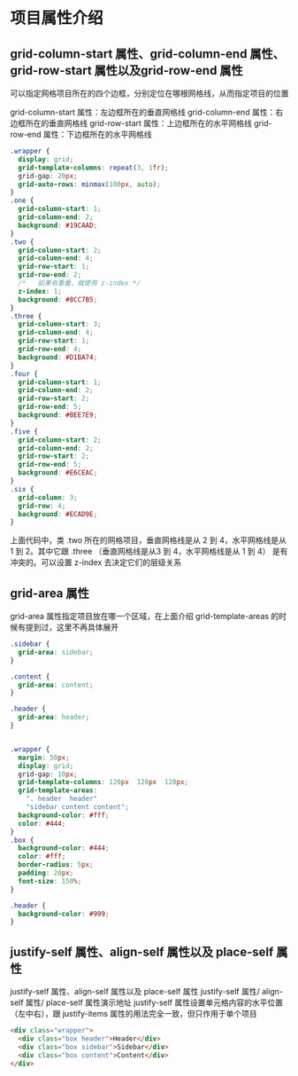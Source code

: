 # 项目属性介绍

## grid-column-start 属性、grid-column-end 属性、grid-row-start 属性以及grid-row-end 属性


可以指定网格项目所在的四个边框，分别定位在哪根网格线，从而指定项目的位置

grid-column-start 属性：左边框所在的垂直网格线
grid-column-end 属性：右边框所在的垂直网格线
grid-row-start 属性：上边框所在的水平网格线
grid-row-end 属性：下边框所在的水平网格线

```css
.wrapper {
  display: grid;
  grid-template-columns: repeat(3, 1fr);
  grid-gap: 20px;
  grid-auto-rows: minmax(100px, auto);
}
.one {
  grid-column-start: 1;
  grid-column-end: 2;
  background: #19CAAD;
}
.two { 
  grid-column-start: 2;
  grid-column-end: 4;
  grid-row-start: 1;
  grid-row-end: 2;
  /*   如果有重叠，就使用 z-index */
  z-index: 1;
  background: #8CC7B5;
}
.three {
  grid-column-start: 3;
  grid-column-end: 4;
  grid-row-start: 1;
  grid-row-end: 4;
  background: #D1BA74;
}
.four {
  grid-column-start: 1;
  grid-column-end: 2;
  grid-row-start: 2;
  grid-row-end: 5;
  background: #BEE7E9;
}
.five {
  grid-column-start: 2;
  grid-column-end: 2;
  grid-row-start: 2;
  grid-row-end: 5;
  background: #E6CEAC;
}
.six {
  grid-column: 3;
  grid-row: 4;
  background: #ECAD9E;
}

```

上面代码中，类 .two 所在的网格项目，垂直网格线是从 2 到 4，水平网格线是从 1 到 2。其中它跟 .three （垂直网格线是从3 到 4，水平网格线是从 1 到 4） 是有冲突的。可以设置 z-index 去决定它们的层级关系


## grid-area 属性
grid-area 属性指定项目放在哪一个区域，在上面介绍 grid-template-areas 的时候有提到过，这里不再具体展开

```css
.sidebar {
  grid-area: sidebar;
}

.content {
  grid-area: content;
}

.header {
  grid-area: header;
}


.wrapper {
  margin: 50px;
  display: grid;
  grid-gap: 10px;
  grid-template-columns: 120px  120px  120px;
  grid-template-areas:
    ". header  header"
    "sidebar content content";
  background-color: #fff;
  color: #444;
}
.box {
  background-color: #444;
  color: #fff;
  border-radius: 5px;
  padding: 20px;
  font-size: 150%;
}

.header {
  background-color: #999;
}
```

## justify-self 属性、align-self 属性以及 place-self 属性

justify-self 属性、align-self 属性以及 place-self 属性
justify-self 属性/ align-self 属性/ place-self 属性演示地址
justify-self 属性设置单元格内容的水平位置（左中右），跟 justify-items 属性的用法完全一致，但只作用于单个项目

```html
<div class="wrapper">
  <div class="box header">Header</div>
  <div class="box sidebar">Sidebar</div>
  <div class="box content">Content</div>
</div>

```
